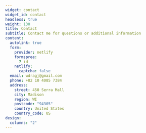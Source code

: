 ```yaml
---
widget: contact
widget_id: contact
headless: true
weight: 130
title: Contact
subtitle: Contact me for questions or additional information
content:
  autolink: true
  form:
    provider: netlify
    formspree:
      ? id
    netlify:
      captcha: false
  email: wdragj@gmail.com
  phone: +82 10 4085 7384
  address:
    street: 450 Serra Mall
    city: Madison
    region: WI
    postcode: "94305"
    country: United States
    country_code: US
design:
  columns: "2"
---
```

